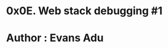 0x0E. Web stack debugging #1
==========================================
Author : Evans Adu
==========================================
